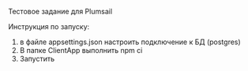 Тестовое задание для Plumsail

Инструкция по запуску:
1. в файле appsettings.json настроить подключение к БД (postgres)
2. В папке ClientApp выполнить npm ci
3. Запустить
